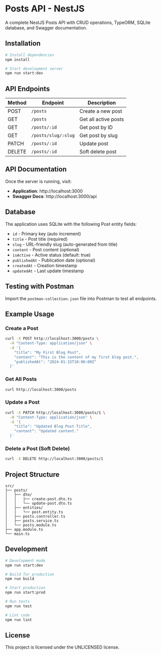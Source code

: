# Posts API - NestJS

A complete NestJS Posts API with CRUD operations, TypeORM, SQLite database, and Swagger documentation.

## Installation

```bash
# Install dependencies
npm install

# Start development server
npm run start:dev
```

## API Endpoints

| Method | Endpoint            | Description          |
| ------ | ------------------- | -------------------- |
| POST   | `/posts`            | Create a new post    |
| GET    | `/posts`            | Get all active posts |
| GET    | `/posts/:id`        | Get post by ID       |
| GET    | `/posts/slug/:slug` | Get post by slug     |
| PATCH  | `/posts/:id`        | Update post          |
| DELETE | `/posts/:id`        | Soft delete post     |

## API Documentation

Once the server is running, visit:

- **Application**: http://localhost:3000
- **Swagger Docs**: http://localhost:3000/api

## Database

The application uses SQLite with the following Post entity fields:

- `id` - Primary key (auto increment)
- `title` - Post title (required)
- `slug` - URL-friendly slug (auto-generated from title)
- `content` - Post content (optional)
- `isActive` - Active status (default: true)
- `publishedAt` - Publication date (optional)
- `createdAt` - Creation timestamp
- `updatedAt` - Last update timestamp

## Testing with Postman

Import the `postman-collection.json` file into Postman to test all endpoints.

## Example Usage

### Create a Post

```bash
curl -X POST http://localhost:3000/posts \
  -H "Content-Type: application/json" \
  -d '{
    "title": "My First Blog Post",
    "content": "This is the content of my first blog post.",
    "publishedAt": "2024-01-15T10:00:00Z"
  }'
```

### Get All Posts

```bash
curl http://localhost:3000/posts
```

### Update a Post

```bash
curl -X PATCH http://localhost:3000/posts/1 \
  -H "Content-Type: application/json" \
  -d '{
    "title": "Updated Blog Post Title",
    "content": "Updated content."
  }'
```

### Delete a Post (Soft Delete)

```bash
curl -X DELETE http://localhost:3000/posts/1
```

## Project Structure

```
src/
├── posts/
│   ├── dto/
│   │   ├── create-post.dto.ts
│   │   └── update-post.dto.ts
│   ├── entities/
│   │   └── post.entity.ts
│   ├── posts.controller.ts
│   ├── posts.service.ts
│   └── posts.module.ts
├── app.module.ts
└── main.ts
```

## Development

```bash
# Development mode
npm run start:dev

# Build for production
npm run build

# Start production
npm run start:prod

# Run tests
npm run test

# Lint code
npm run lint
```

## License

This project is licensed under the UNLICENSED license.
